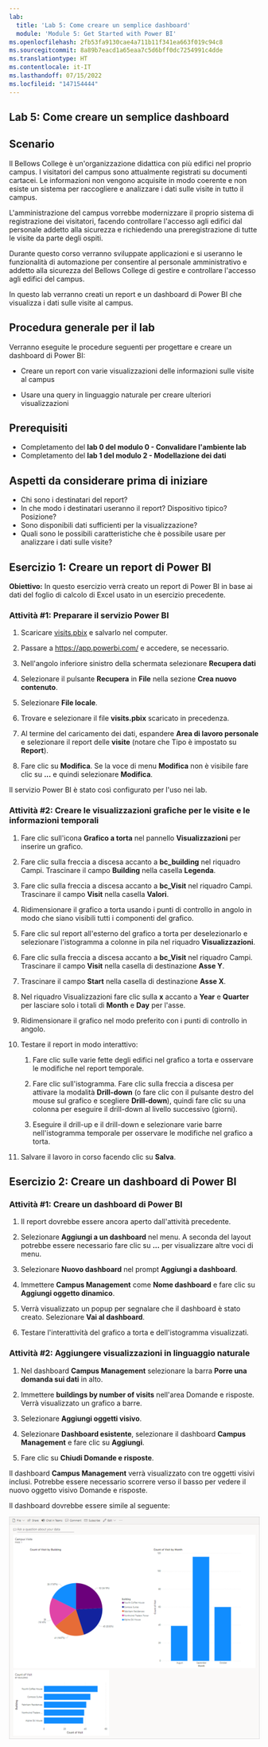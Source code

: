 ```yaml
---
lab:
  title: 'Lab 5: Come creare un semplice dashboard'
  module: 'Module 5: Get Started with Power BI'
ms.openlocfilehash: 2fb53fa9130cae4a711b11f341ea663f019c94c8
ms.sourcegitcommit: 8a89b7eacd1a65eaa7c5d6bff0dc7254991c4dde
ms.translationtype: HT
ms.contentlocale: it-IT
ms.lasthandoff: 07/15/2022
ms.locfileid: "147154444"
---
```

## <a name="lab-5-how-to-build-a-simple-dashboard"></a>Lab 5: Come creare un semplice dashboard

## <a name="scenario"></a>Scenario

Il Bellows College è un'organizzazione didattica con più edifici nel proprio campus. I visitatori del campus sono attualmente registrati su documenti cartacei. Le informazioni non vengono acquisite in modo coerente e non esiste un sistema per raccogliere e analizzare i dati sulle visite in tutto il campus.

L'amministrazione del campus vorrebbe modernizzare il proprio sistema di registrazione dei visitatori, facendo controllare l'accesso agli edifici dal personale addetto alla sicurezza e richiedendo una preregistrazione di tutte le visite da parte degli ospiti.

Durante questo corso verranno sviluppate applicazioni e si useranno le funzionalità di automazione per consentire al personale amministrativo e addetto alla sicurezza del Bellows College di gestire e controllare l'accesso agli edifici del campus.

In questo lab verranno creati un report e un dashboard di Power BI che visualizza i dati sulle visite al campus.

## <a name="high-level-lab-steps"></a>Procedura generale per il lab

Verranno eseguite le procedure seguenti per progettare e creare un dashboard di Power BI:

-   Creare un report con varie visualizzazioni delle informazioni sulle visite al campus

-   Usare una query in linguaggio naturale per creare ulteriori visualizzazioni

## <a name="prerequisites"></a>Prerequisiti

- Completamento del **lab 0 del modulo 0 - Convalidare l'ambiente lab**
- Completamento del **lab 1 del modulo 2 - Modellazione dei dati**

## <a name="things-to-consider-before-you-begin"></a>Aspetti da considerare prima di iniziare

-   Chi sono i destinatari del report?
-   In che modo i destinatari useranno il report? Dispositivo tipico? Posizione?
-   Sono disponibili dati sufficienti per la visualizzazione?
-   Quali sono le possibili caratteristiche che è possibile usare per analizzare i dati sulle visite?

## <a name="exercise-1-create-power-bi-report"></a>Esercizio 1: Creare un report di Power BI

**Obiettivo:** In questo esercizio verrà creato un report di Power BI in base ai dati del foglio di calcolo di Excel usato in un esercizio precedente.

### <a name="task-1-prepare-power-bi-service"></a>Attività \#1: Preparare il servizio Power BI

1.  Scaricare [visits.pbix](https://github.com/MicrosoftLearning/PL-900-Microsoft-Power-Platform-Fundamentals/raw/master/Allfiles/visits.pbix) e salvarlo nel computer.

2.  Passare a <https://app.powerbi.com/> e accedere, se necessario.

3.  Nell'angolo inferiore sinistro della schermata selezionare **Recupera dati**

4.  Selezionare il pulsante **Recupera** in **File** nella sezione **Crea nuovo contenuto**.

5.  Selezionare **File locale**.

6.  Trovare e selezionare il file **visits.pbix** scaricato in precedenza.

7.  Al termine del caricamento dei dati, espandere **Area di lavoro personale** e selezionare il report delle **visite** (notare che Tipo è impostato su **Report**).

8.  Fare clic su **Modifica**. Se la voce di menu **Modifica** non è visibile fare clic su **...** e quindi selezionare **Modifica**.

Il servizio Power BI è stato così configurato per l'uso nei lab.

### <a name="task-2-create-chart-and-time-visualizations"></a>Attività \#2: Creare le visualizzazioni grafiche per le visite e le informazioni temporali

1.  Fare clic sull'icona **Grafico a torta** nel pannello **Visualizzazioni** per inserire un grafico.

2.  Fare clic sulla freccia a discesa accanto a **bc_building** nel riquadro Campi. Trascinare il campo **Building** nella casella **Legenda**.

3.  Fare clic sulla freccia a discesa accanto a **bc_Visit** nel riquadro Campi. Trascinare il campo **Visit** nella casella **Valori**.

4.  Ridimensionare il grafico a torta usando i punti di controllo in angolo in modo che siano visibili tutti i componenti del grafico.

5.  Fare clic sul report all'esterno del grafico a torta per deselezionarlo e selezionare l'istogramma a colonne in pila nel riquadro **Visualizzazioni**.

6.  Fare clic sulla freccia a discesa accanto a **bc_Visit** nel riquadro Campi. Trascinare il campo **Visit** nella casella di destinazione **Asse Y**.

7.  Trascinare il campo **Start** nella casella di destinazione **Asse X**.

8.  Nel riquadro Visualizzazioni fare clic sulla **x** accanto a **Year** e **Quarter** per lasciare solo i totali di **Month** e **Day** per l'asse.

9.  Ridimensionare il grafico nel modo preferito con i punti di controllo in angolo.

10. Testare il report in modo interattivo:

    1.  Fare clic sulle varie fette degli edifici nel grafico a torta e osservare le modifiche nel report temporale.

    2.  Fare clic sull'istogramma. Fare clic sulla freccia a discesa per attivare la modalità **Drill-down** (o fare clic con il pulsante destro del mouse sul grafico e scegliere **Drill-down**), quindi fare clic su una colonna per eseguire il drill-down al livello successivo (giorni).

    3.  Eseguire il drill-up e il drill-down e selezionare varie barre nell'istogramma temporale per osservare le modifiche nel grafico a torta.

11. Salvare il lavoro in corso facendo clic su **Salva**.

## <a name="exercise-2-create-power-bi-dashboard"></a>Esercizio 2: Creare un dashboard di Power BI

### <a name="task-1-create-power-bi-dashboard"></a>Attività \#1: Creare un dashboard di Power BI

1.  Il report dovrebbe essere ancora aperto dall'attività precedente.

2.  Selezionare **Aggiungi a un dashboard** nel menu. A seconda del layout potrebbe essere necessario fare clic su **...** per visualizzare altre voci di menu.

3.  Selezionare **Nuovo dashboard** nel prompt **Aggiungi a dashboard**.

4.  Immettere **Campus Management** come **Nome dashboard** e fare clic su **Aggiungi oggetto dinamico**.

5.  Verrà visualizzato un popup per segnalare che il dashboard è stato creato. Selezionare **Vai al dashboard**.

6.  Testare l'interattività del grafico a torta e dell'istogramma visualizzati.

### <a name="task-2-add-visualizations-using-natural-language"></a>Attività \#2: Aggiungere visualizzazioni in linguaggio naturale

1.  Nel dashboard **Campus Management** selezionare la barra **Porre una domanda sui dati** in alto.

2.  Immettere **buildings by number of visits** nell'area Domande e risposte. Verrà visualizzato un grafico a barre.

3.  Selezionare **Aggiungi oggetti visivo**.

4.  Selezionare **Dashboard esistente**, selezionare il dashboard **Campus Management** e fare clic su **Aggiungi**.

5.  Fare clic su **Chiudi Domande e risposte**.

Il dashboard **Campus Management** verrà visualizzato con tre oggetti visivi inclusi. Potrebbe essere necessario scorrere verso il basso per vedere il nuovo oggetto visivo Domande e risposte.

Il dashboard dovrebbe essere simile al seguente:

![](media/5-powerbi-result.png)